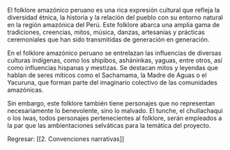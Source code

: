 
El folklore amazónico peruano es una rica expresión cultural que refleja la diversidad étnica, la historia y la relación del pueblo con su entorno natural en la región amazónica del Perú. Este folklore abarca una amplia gama de tradiciones, creencias, mitos, música, danzas, artesanías y prácticas ceremoniales que han sido transmitidas de generación en generación.

En el folklore amazónico peruano se entrelazan las influencias de diversas culturas indígenas, como los shipibos, asháninkas, yaguas, entre otros, así como influencias hispanas y mestizas. Se destacan mitos y leyendas que hablan de seres míticos como el Sachamama, la Madre de Aguas o el Yacuruna, que forman parte del imaginario colectivo de las comunidades amazónicas.

Sin embargo, este folklore también tiene personajes que no representan necesariamente lo benevolente, sino lo malvado. El tunche, el chullachaqui o los iwas, todos personajes pertenecientes al folklore, serán empleados a la par que las ambientaciones selváticas para la temática del proyecto.


Regresar: [[2. Convenciones narrativas]]